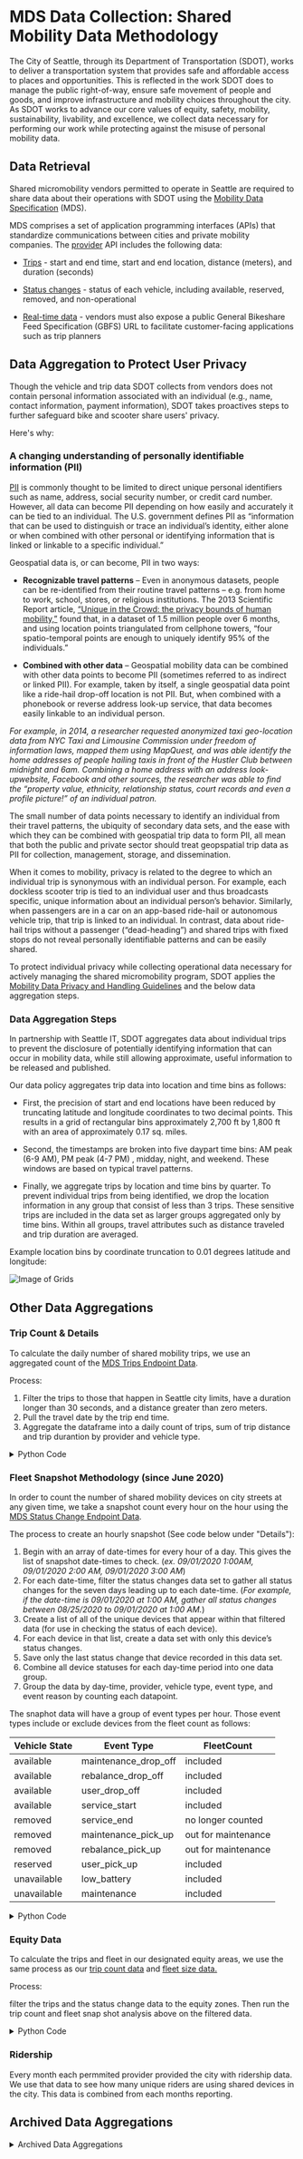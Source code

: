 # MDS Data Collection: Shared Mobility Data Methodology

The City of Seattle, through its Department of Transportation (SDOT), works to deliver a transportation system that provides safe and affordable access to places and opportunities. This is reflected in the work SDOT does to manage the public right-of-way, ensure safe movement of people and goods, and improve infrastructure and mobility choices throughout the city. As SDOT works to advance our core values of equity, safety, mobility, sustainability, livability, and excellence, we collect data necessary for performing our work while protecting against the misuse of personal mobility data.

## Data Retrieval 
Shared micromobility vendors permitted to operate in Seattle are required to share data about their operations with SDOT using the [Mobility Data Specification](https://github.com/openmobilityfoundation/mobility-data-specification) (MDS).

MDS comprises a set of application programming interfaces (APIs) that standardize communications between cities and private mobility companies. The [provider](https://github.com/openmobilityfoundation/mobility-data-specification/blob/main/provider) API includes the following data:

* [Trips](https://github.com/openmobilityfoundation/mobility-data-specification/blob/main/provider/README.md#trips) - start and end time, start and end location, distance (meters), and duration (seconds)

* [Status changes](https://github.com/openmobilityfoundation/mobility-data-specification/blob/main/provider/README.md#status-changes) - status of each vehicle, including available, reserved, removed, and non-operational

* [Real-time data](https://github.com/openmobilityfoundation/mobility-data-specification/blob/main/provider/README.md#realtime-data) - vendors must also expose a public General Bikeshare Feed Specification (GBFS) URL to facilitate customer-facing applications such as trip planners

## Data Aggregation to Protect User Privacy
Though the vehicle and trip data SDOT collects from vendors does not contain personal information associated with an individual (e.g., name, contact information, payment information), SDOT takes proactives steps to further safeguard bike and scooter share users' privacy. 

Here's why:

### A changing understanding of personally identifiable information (PII) 
[PII](https://nacto.org/wp-content/uploads/2019/05/NACTO_IMLA_Managing-Mobility-Data.pdf) is commonly thought to be limited to direct unique personal identifiers such as name, address, social security number, or credit card number. However, all data can become PII depending on how easily and accurately it can be tied to an individual. The U.S. government defines PII as “information that can be used to distinguish or trace an individual’s identity, either alone or when combined with other personal or identifying information that is linked or linkable to a specific individual.”

Geospatial data is, or can become, PII in two ways:

* **Recognizable travel patterns** – Even in anonymous datasets, people can be re-identified from their routine travel patterns – e.g. from home to work, school, stores, or religious institutions. The 2013 Scientific Report article, [“Unique in the Crowd: the privacy bounds of human mobility,”](https://www.nature.com/articles/srep01376) found that, in a dataset of 1.5 million people over 6 months, and using location points triangulated from cellphone towers, “four spatio-temporal points are enough to uniquely identify 95% of the individuals.”
    
* **Combined with other data** – Geospatial mobility data can be combined with other data points to become PII (sometimes referred to as indirect or linked PII). For example, taken by itself, a single geospatial data point like a ride-hail drop-off location is not PII. But, when combined with a phonebook or reverse address look-up service, that data becomes easily linkable to an individual person. 

*For example, in 2014, a researcher requested anonymized taxi geo-location data from NYC Taxi and Limousine Commission under freedom of information laws, mapped them using MapQuest, and was able identify the home addresses of people hailing taxis in front of the Hustler Club between midnight and 6am. Combining a home address with an address look-upwebsite, Facebook and other sources, the researcher was able to find the “property value, ethnicity, relationship status, court records and even a profile picture!” of an individual patron.*

The small number of data points necessary to identify an individual from their travel patterns, the ubiquity of secondary data sets, and the ease with which they can be combined with geospatial trip data to form PII, all mean that both the public and private sector should treat geopspatial trip data as PII for collection, management, storage, and dissemination.

When it comes to mobility, privacy is related to the degree to which an individual trip is synonymous with an individual person. For example, each dockless scooter trip is tied to an individual user and thus broadcasts specific, unique information about an individual person’s behavior. Similarly, when passengers are in a car on an app-based ride-hail or autonomous vehicle trip, that trip is linked to an individual. In contrast, data about ride-hail trips without a passenger (“dead-heading”) and shared trips with fixed stops do not reveal personally identifiable patterns and can be easily shared.

To protect individual privacy while collecting operational data necessary for actively managing the shared micromobility program, SDOT applies the [Mobility Data Privacy and Handling Guidelines](http://www.seattle.gov/Documents/Departments/Tech/Privacy/SDOT_Mobility_Data_Guidelines.pdf) and the below data aggregation steps.

### Data Aggregation Steps
In partnership with Seattle IT, SDOT aggregates data about individual trips to prevent the disclosure of potentially identifying information that can occur in mobility data, while still allowing approximate, useful information to be released and published.

Our data policy aggregates trip data into location and time bins as follows:

* First, the precision of start and end locations have been reduced by truncating latitude and longitude coordinates to two decimal points. This results in a grid of rectangular bins approximately 2,700 ft by 1,800 ft with an area of approximately 0.17 sq. miles. 

* Second, the timestamps are broken into five daypart time bins: AM peak (6-9 AM), PM peak (4-7 PM) , midday, night, and weekend. These windows are based on typical travel patterns.

* Finally, we aggregate trips by location and time bins by quarter. To prevent individual trips from being identified, we drop the location information in any group that consist of less than 3 trips. These sensitive trips are included in the data set as larger groups aggregated only by time bins. Within all groups, travel attributes such as distance traveled and trip duration are averaged.

Example location bins by coordinate truncation to 0.01 degrees latitude and longitude:

![Image of Grids](https://github.com/anthonyaanderson/MDS-Data/blob/main/SeattleGrid.png)

## Other Data Aggregations

### Trip Count & Details
To calculate the daily number of shared mobility trips, we use an aggregated count of the  [MDS Trips Endpoint Data](https://github.com/openmobilityfoundation/mobility-data-specification/blob/main/provider/trips.json).

Process:
1) Filter the trips to those that happen in Seattle city limits, have a duration longer than 30 seconds, and a distance greater than zero meters. 
2) Pull the travel date by the trip end time. 
3) Aggregate the dataframe into a daily count of trips, sum of trip distance and trip durantion by provider and vehicle type.

<details>
  <summary>Python Code</summary>
  
```python
def get_trip_count(df_trips):
    
    # filter criteria
    df_trips = df_trips[df_trips['TripDuration'] > 30]
    df_trips = df_trips[df_trips['TripDistance'] > 0]
    
    # extract the travel date from the trisp end time.
    df_trips['travel_date'] = df_trips['EndTimeLocal'].apply(lambda x: x.strftime("%Y-%m-%d"))
    df_trips['trip_count'] = 1
    
    # Aggregate dataframe by travel date, provider name, and vehicle type
    df_tripcount = df_trips.groupby(['travel_date','ProviderName','VehicleType'], as_index=False).agg({'trip_count':'sum', 'trip_duration':'sum', 'trip_distance':'sum'})
    
    return df_tripcount
```

</details>

### Fleet Snapshot Methodology (since June 2020)
In order to count the number of shared mobility devices on city streets at any given time, we take a snapshot count every hour on the hour using the [MDS Status Change Endpoint Data](https://github.com/openmobilityfoundation/mobility-data-specification/blob/main/provider/status_changes.json).

The process to create an hourly snapshot (See code below under "Details"): 
1.	Begin with an array of date-times for every hour of a day. This gives the list of snapshot date-times to check. (*ex. 09/01/2020 1:00AM, 09/01/2020 2:00 AM, 09/01/2020 3:00 AM*)
2.	For each date-time, filter the status changes data set to gather all status changes for the seven days leading up to each date-time. (*For example, if the date-time is 09/01/2020 at 1:00 AM, gather all status changes between 08/25/2020 to 09/01/2020 at 1:00 AM.*)
3.	Create a list of all of the unique devices that appear within that filtered data (for use in checking the status of each device).
4.	For each device in that list, create a data set with only this device’s status changes.
5.	Save only the last status change that device recorded in this data set.
6.	Combine all device statuses for each day-time period into one data group.
7.	Group the data by day-time, provider, vehicle type, event type, and event reason by counting each datapoint.  
 
The snaphot data will have a group of event types per hour. Those event types include or exclude devices from the fleet count as follows:

| Vehicle State  | Event Type | FleetCount |
| ------------- | ------------- | ------------- |
| available  | maintenance_drop_off  | included  | 
| available  | rebalance_drop_off  | included   | 
| available  | user_drop_off  | included  | 
| available  | service_start  | included   | 
| removed  | service_end  | no longer counted   | 
| removed  | maintenance_pick_up  | out for maintenance  | 
| removed  | rebalance_pick_up | out for maintenance  | 
| reserved  | user_pick_up | included   | 
| unavailable  | low_battery | included   | 
| unavailable  | maintenance  | included   | 

<details>
  <summary>Python Code</summary>
  
```python
#SC is the internal Status Changes Database
#rundate is the date you want to run the snapshot

def get_hourlysnapshot(SC, rundate):
  dev =[]
  EventTimeLocal =[]
  EventType =[]
  EventTypeReason =[]
  ProviderName =[]
  VehicleType =[]
  Snaptime = []
  
  #Step 1: rng will get a date time for every hour for this date.
  rng = pd.date_range(rundate, periods=24, freq='1H')
  
  #Step 2: using a for loop to filter the status change data for each day-time
  for d in rng:
    filterSC =  SC[SC['EventTimeLocal'] < d]
    days=7    
    cutoff_date = d - pd.Timedelta(days=days)
    filterSC2 = filterSC[filterSC['EventTimeLocal'] > cutoff_date] 
    #Step 3: create a list of all devices that are listed in this filtered data set
    Devices = filterSC2.DeviceId.unique()
    
    #Step 4:This loop will get filter the status change data to just the data for a specific device. 
    for i in Devices:
      IDevice = filterSC2[filterSC2['DeviceId']== i]
      #Step 5: Use only the last status change for each device
      LastStatus = IDevice.iloc[-1:]
      dev.append(i)
      EventTimeLocal.append(LastStatus.iloc[0]["EventTimeLocal"])
      EventType.append(LastStatus.iloc[0]["EventType"])
      EventTypeReason.append(LastStatus.iloc[0]["EventTypeReason"])
      ProviderName.append(LastStatus.iloc[0]["ProviderName"])
      VehicleType.append(LastStatus.iloc[0]["VehicleType"])
      Snaptime.append(d)
   
  #Step 6: Then add all the last status of each device for each time into a data frame
  df = pd.DataFrame()
  df["Device"] = dev
  df['EventTimeLocal'] = EventTimeLocal
  df['EventType'] = EventType
  df['EventTypeReason'] = EventTypeReason
  df['ProviderName'] = ProviderName
  df['VehicleType'] = VehicleType
  df['Time'] = Snaptime
  df['count']= 1
  
  #Step 7: Aggragate the data by the hour, provider, vehicle type, and status chaneg events.
  Snapshot = df.groupby(['Time','ProviderName','VehicleType', 'EventType', 'EventTypeReason',], as_index=False).agg({'count':'sum'})
  
  #Return the aggregated data.
  return Snapshot
 ```
</details>

### Equity Data

To calculate the trips and fleet in our designated equity areas, we use the same process as our [trip count data](https://github.com/anthonyaanderson/Shared-Mobility-Data-Documentation/blob/main/README.md#trip-count--details)  and [fleet size data.](https://github.com/anthonyaanderson/Shared-Mobility-Data-Documentation/blob/main/README.md#fleet-snapshot-methodology-since-june-2020)  

Process:

filter the trips and the status change data to the equity zones.
Then run the trip count and fleet snap shot analysis above on the filtered data. 

<details>
  <summary>Python Code</summary>
  
```python
# Get trips and status changes from datamarts into geodataframes
TripsGDF = gpd.GeoDataFrame(tripsDM, geometry=gpd.points_from_xy(tripsDM.LongitudeStart, tripsDM.LatitudeStart))
sc_gdf = gpd.GeoDataFrame(statuschangesDM, geometry=gpd.points_from_xy(sc.Longitude, sc.Latitude))

# Use a spatial join to join Equity areas to the locatiosn of the trip endpoints and status changes. 
Trip_EA = gpd.sjoin(TripsGDF,EquityAreas, how="left", op="within")
SC_EA = gpd.sjoin(sc_gdf,EquityAreas, how="left", op="within")

# Trips Agg Function
def get_equity_count(df):
    
    df_trips = df
    df_trips['end_time_utc'] = pd.to_datetime(df_trips['EndTimeLocal'])

    df_trips = df_trips[df_trips['TripDuration'] > 30]
    df_trips = df_trips[df_trips['TripDistance'] > 0]
    df_trips['travel_date'] = df_trips['end_time_utc'].apply(lambda x: x.strftime("%Y-%m-%d"))
    
    df_trips['trip_count'] = 1
    df_trips.loc[df_trips['EArea'] == 'Northern', 'Northern'] = 1 
    df_trips.loc[df_trips['EArea'] == 'Central', 'Central'] = 1
    df_trips.loc[df_trips['EArea'] == 'Southern', 'Southern'] = 1
    df_trips.loc[df_trips['EArea'] == 'Southern', 'EquityTotal'] = 1
    df_trips.loc[df_trips['EArea'] == 'Central', 'EquityTotal'] = 1
    df_trips.loc[df_trips['EArea'] == 'Northern', 'EquityTotal'] = 1
    df_equitycount = df_trips.groupby(['travel_date','ProviderName','VehicleType'], as_index=False).agg({'trip_count':'sum','Northern':'sum','Central':'sum','Southern':'sum','EquityTotal':'sum'})
    
    return df_equitycount
    
# Status Change Agg Function
def get_hourlysnapshot(SC, rundate = '10-24-2020'):
  
  dev =[]
  EventTimeLocal =[]
  EventType =[]
  EventTypeReason =[]
  ProviderName =[]
  VehicleType =[]
  EArea = []
  Snaptime = []
  Timestamp = pd.to_datetime('now')
  
  rng = pd.date_range(rundate, periods=24, freq='1H')
  
  for d in rng:
  
    filterSC =  SC[SC['EventTimeLocal'] < d]
    days=7    
    cutoff_date = d - pd.Timedelta(days=days)
    filterSC2 = filterSC[filterSC['EventTimeLocal'] > cutoff_date] 
    Devices = filterSC2.DeviceId.unique()

    for i in Devices:

      IDevice = filterSC2[filterSC2['DeviceId']== i]
      LastStatus = IDevice.iloc[-1:]
      dev.append(i)
      EventTimeLocal.append(LastStatus.iloc[0]["EventTimeLocal"])
      EventType.append(LastStatus.iloc[0]["EventType"])
      EventTypeReason.append(LastStatus.iloc[0]["EventTypeReason"])
      ProviderName.append(LastStatus.iloc[0]["ProviderName"])
      VehicleType.append(LastStatus.iloc[0]["VehicleType"])
      EArea.append(LastStatus.iloc[0]["EArea"])
      Snaptime.append(d)

  df = pd.DataFrame()
  df["Device"] = dev
  df['EventTimeLocal'] = EventTimeLocal
  df['EventType'] = EventType
  df['EventTypeReason'] = EventTypeReason
  df['ProviderName'] = ProviderName
  df['VehicleType'] = VehicleType
  df['EArea'] = EArea
  df['Time'] = Snaptime
  df['count']= 1
  
  Snapshot = df.groupby(['Time','ProviderName','VehicleType', 'EArea', 'EventType', 'EventTypeReason',], as_index=False).agg({'count':'sum'})
 
  return Snapshot
  
# Run joined dataframes through agg functions. 

TripsEAreas = get_equity_count(Trips_EA)

df = get_hourlysnapshot(SC_EA, check)
df.loc[df['EArea'] == 'Northern', 'Northern'] = 1 
df.loc[df['EArea'] == 'Central', 'Central'] = 1
df.loc[df['EArea'] == 'Southern', 'Southern'] = 1
df.loc[df['EArea'] == 'Southern', 'EquityTotal'] = 1
df.loc[df['EArea'] == 'Central', 'EquityTotal'] = 1
df.loc[df['EArea'] == 'Northern', 'EquityTotal'] = 1

FleetEAreas = df.groupby(['Time','ProviderName','VehicleType','EventType', 'EventTypeReason'], as_index=False).agg({'count':'sum','Northern':'sum','Central':'sum','Southern':'sum','EquityTotal':'sum'})

```

</details>

### Ridership

Every month each permmited provider provided the city with ridership data. We use that data to see how many unique riders are using shared devices in the city. 
This data is combined from each months reporting. 

## Archived Data Aggregations
<details>
  <summary>Archived Data Aggregations</summary>


### Fleet Count (Prior to June 2020)
To calculate the size of the bike share fleets in Seattle, we check all status changes for each provider looking back 7 days using the [MDS Status Change Endpoint Data](https://github.com/openmobilityfoundation/mobility-data-specification/blob/main/provider/status_changes.json) 

Status changes with event types that are not "service ends" or "maintenance_pick_up" are classified as "In Service."
Status Changes with the event reason of "maintenance_pick_up"  are classified as "In Maintenance."
<details>
  <summary>Python Code</summary>
  
```python
def get_fleet_size(df_status):

    df_status['event_time_utc'] = pd.to_datetime(df_status['EventTimeLocal'])
    df_status.drop_duplicates(keep="last",inplace=True) 
    
    # limit records to locations in Seattle
    df_status['location'] = df_status[['Latitude','Longitude']].apply(lambda x: inSeattle(*x), axis=1)
    df_status = df_status[df_status['location'] == 'In Seattle']
    
    df_providers = df_status.groupby(['ProviderName'], as_index=False).agg({'location':'first'})
    
    #print (df_providers)
    providers = df_providers['ProviderName'].to_list()
    print (providers)
    
    Snapshot_date = []
    Count_in_service = []
    Count_in_maintenance = []
    Provider_name = []
    Vehicle_type = []
    
    
    # Iterate through each provider
    for provider in providers:

        df_status_provider = df_status[df_status['ProviderName'] == provider]
        
        # Minimum and maximum start dates
        min_date = df_status_provider['event_time_utc'].min().replace(hour=5, minute=0, second=0, microsecond=0)
        max_date = df_status_provider['event_time_utc'].max().replace(hour=5, minute=0, second=0, microsecond=0)
        report_start_date = min_date + timedelta(days=7)
        report_duration = (max_date - report_start_date).days + 2
        print (min_date, max_date, report_start_date, report_duration)
        
        print ('min_date:',min_date,'max_date:',max_date, 'report_start_date:',report_start_date)
        
        # Iterate through each day in the dataset and calculate the fleet size for that time
        for i in range(report_duration):
        
            snapshot_end_date = report_start_date + timedelta(days=i)
            snapshot_start_date = snapshot_end_date + timedelta(days=-7)  
            travel_date = snapshot_end_date.strftime("%Y-%m-%d")
            print ("travel_date", travel_date,"snapshot_end_date",snapshot_end_date,"snapshot_start_date",snapshot_start_date)

            df = df_status_provider.copy()

            # fleet size calculation critieria:
            # event is within one week prior to snapshot
            df = df[(df['event_time_utc'] > snapshot_start_date) & (df['event_time_utc'] <= snapshot_end_date)]

            # sort chronologically, then take the first event in the time period
            df = df.sort_values(by=['DeviceId','event_time_utc'], ascending=[False, False])
            df = df.drop_duplicates(subset=['DeviceId'], keep='first')
            
    
            for vehicle_type in df.VehicleType.unique():
                Snapshot_date.append(travel_date)
                Provider_name.append(provider)
                Vehicle_type.append(vehicle_type)
                Count_in_service.append(df["EventTypeReason"][(df["EventTypeReason"] != 'maintenance_pick_up') & (df["EventTypeReason"] != 'service_end') & (df["VehicleType"] == vehicle_type)].count())
                Count_in_maintenance.append(df["EventTypeReason"][(df["EventTypeReason"] == 'maintenance_pick_up') & (df["VehicleType"] == vehicle_type)].count())

    df_fleetsize = pd.DataFrame()
    df_fleetsize['travel_date'] = Snapshot_date
    df_fleetsize['vehicle_type'] = Vehicle_type
    df_fleetsize['provider_name'] = Provider_name
    df_fleetsize['count_in_service'] = Count_in_service
    df_fleetsize['count_in_maintenance'] = Count_in_maintenance
    
    return df_fleetsize
```

</details>

### Transit Trips
 We are no longer using these calculations.  

</details>
